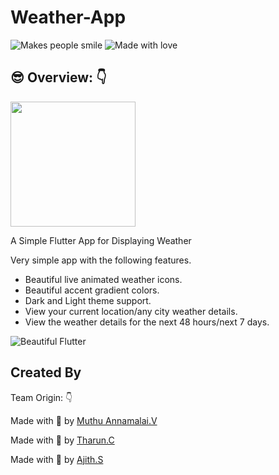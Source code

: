 # Weather-App

![Makes people smile](https://forthebadge.com/images/badges/makes-people-smile.svg)
![Made with love](https://forthebadge.com/images/badges/built-with-love.svg)

## :sunglasses:  Overview: :point_down:

<img src="https://encrypted-tbn0.gstatic.com/images?q=tbn:ANd9GcS-NZyGhrIkANGEC_fIMmfmFvpCCcRAOR5qGg&usqp=CAU" height="200px"/> <br>

A Simple Flutter App for Displaying Weather

Very simple app with the following features.
- Beautiful live animated weather icons.
- Beautiful accent gradient colors.
- Dark and Light theme support.
- View your current location/any city weather details.
- View the weather details for the next 48 hours/next 7 days.

![Beautiful Flutter](/assets/animations/demo.gif "Beautiful Flutter")


##  Created By

Team Origin: :point_down:

Made with :handshake: by [Muthu Annamalai.V](https://github.com/muthuannamalai12)

Made with :handshake: by [Tharun.C](https://github.com/tharunc)

Made with :handshake: by [Ajith.S](https://github.com/Ajithtech75)


